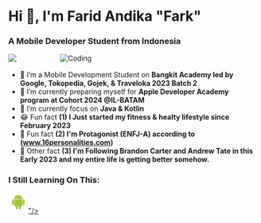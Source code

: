 <h1 align="left">Hi 👋, I'm Farid Andika "Fark" </h1>
<h3 align="left">A Mobile Developer Student from Indonesia</h3>
<img align="right" alt="Coding" width="400" src="https://cdn.dribbble.com/users/1162077/screenshots/3848914/programmer.gif>

<p align="left"> <img src="https://komarev.com/ghpvc/?username=faridandika&label=Profile%20views&color=0e75b6&style=flat" /> </p>

- 🔭 I’m a Mobile Development Student on **Bangkit Academy led by Google, Tokopedia, Gojek, & Traveloka 2023 Batch 2**
- 🌟 I’m currently preparing myself for **Apple Developer Academy program at Cohort 2024  @IL-BATAM**
- 🌱 I’m currently focus on **Java & Kotlin**
- 😂 Fun fact **(1) I Just started my fitness & healty lifestyle since February 2023**
- 🌝 Fun fact **(2) I'm Protagonist (ENFJ-A) according to (www.16personalities.com)**
- 👑  Other fact **(3) I'm Following Brandon Carter and Andrew Tate in this Early 2023 and my entire life is getting better somehow.**


<h3 align="left">I Still Learning On This:</h3>
<p align="left"> <a href="https://developer.android.com" target="_blank" rel="noreferrer"> <img src="https://raw.githubusercontent.com/devicons/devicon/master/icons/android/android-original-wordmark.svg" alt="android" width="40" height="40"/>"/></a> </p>
